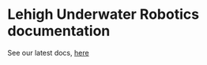 # Lehigh Underwater Robotics documentation

See our latest docs, [here](https://lehigh-underwater-robotics.readthedocs.io/)
